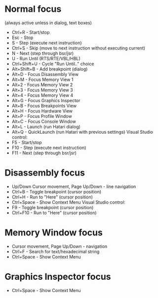 Normal focus
============
(always active unless in dialog, text boxes)

- Ctrl+R       - Start/stop
- Esc          - Stop
- S            - Step (execute next instruction)
- Ctrl+S       - Skip (move to next instruction without executing current)
- N            - Next (step through bsr/jsr)
- U            - Run Until (RTS/RTE/VBL/HBL)
- Ctrl+Shift+U - Cycle "Run Until.." choice
- Alt+Shift+B  - Add breakpoint (dialog)
- Alt+D        - Focus Disassembly View
- Alt+M        - Focus Memory View 1
- Alt+2        - Focus Memory View 2
- Alt+3        - Focus Memory View 3
- Alt+4        - Focus Memory View 4
- Alt+G        - Focus Graphics Inspector
- Alt+B        - Focus Breakpoints View
- Alt+H        - Focus Hardware View
- Alt+P        - Focus Profile Window
- Alt+C        - Focus Console Window
- Alt+L        - Launch (run Hatari dialog)
- Alt+Q        - QuickLaunch (run Hatari with previous settings)
Visual Studio control:
- F5           - Start/stop
- F10          - Step (execute next instruction)
- F11          - Next (step through bsr/jsr)

Disassembly focus
=================
- Up/Down Cursor movement, Page Up/Down - line navigation
- Ctrl+B       - Toggle breakpoint (cursor position)
- Ctrl+H       - Run to "Here" (cursor position)
- Ctrl+Space   - Show Context Menu
Visual Studio control:
- F9           - Toggle breakpoint (cursor position)
- Ctrl+F10     - Run to "Here" (cursor position)


Memory Window focus
===================
- Cursor movement, Page Up/Down - navigation
- Ctrl+F       - Search for text/hexadecimal string
- Ctrl+Space   - Show Context Menu

Graphics Inspector focus
========================
- Ctrl+Space   - Show Context Menu


